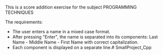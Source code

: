This is a score addition exercise for the subject PROGRAMMING TECHNIQUES

The requirements:

- The user enters a name in a mixed case format.
- After pressing "Enter", the name is separated into its components: Last Name - Middle Name - First Name with correct capitalization.
- Each component is displayed on a separate line.# SmallProject_Cpp

